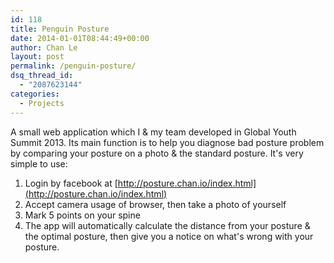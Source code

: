 ```yaml
---
id: 118
title: Penguin Posture
date: 2014-01-01T08:44:49+00:00
author: Chan Le
layout: post
permalink: /penguin-posture/
dsq_thread_id:
  - "2087623144"
categories:
  - Projects
---
```

A small web application which I & my team developed in Global Youth Summit 2013\. Its main function is to help you diagnose bad posture problem by comparing your posture on a photo & the standard posture. It's very simple to use:

1.  Login by facebook at [http://posture.chan.io/index.html](http://posture.chan.io/index.html)
2.  Accept camera usage of browser, then take a photo of yourself
3.  Mark 5 points on your spine
4.  The app will automatically calculate the distance from your posture & the optimal posture, then give you a notice on what's wrong with your posture.
